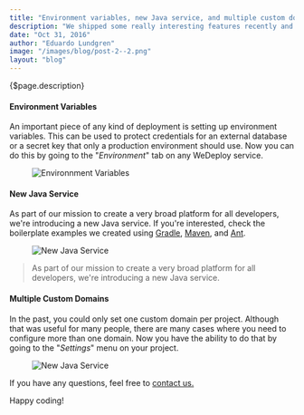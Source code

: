 ```yaml
---
title: "Environment variables, new Java service, and multiple custom domains!"
description: "We shipped some really interesting features recently and we would love to share them with you!"
date: "Oct 31, 2016"
author: "Eduardo Lundgren"
image: "/images/blog/post-2--2.png"
layout: "blog"
---
```


<article>

{$page.description}

#### Environment Variables

An important piece of any kind of deployment is setting up environment variables. This can be used to protect credentials for an external database or a secret key that only a production environment should use. Now you can do this by going to the "<em>Environment</em>" tab on any WeDeploy service.

<figure>
	<img src="../images/blog/post-2--0.png" srcset="../images/blog/post-2--0.png 1x, ../images/blog/post-2--0-2x.png 2x" alt="Environnment Variables">
</figure>

#### New Java Service

As part of our mission to create a very broad platform for all developers, we're introducing a new Java service. If you're interested, check the boilerplate examples we created using [Gradle](https://github.com/wedeploy/boilerplate-java), [Maven](https://github.com/wedeploy/boilerplate-java/tree/maven), and [Ant](https://github.com/wedeploy/boilerplate-java/tree/ant).

<figure>
	<img class="original-size" src="../images/blog/post-2--1.png" srcset="../images/blog/post-2--1.png 1x, ../images/blog/post-2--1-2x.png 2x" alt="New Java Service">
</figure>

> As part of our mission to create a very broad platform for all developers, we're introducing a new Java service.

#### Multiple Custom Domains

In the past, you could only set one custom domain per project. Although that was useful for many people, there are many cases where you need to configure more than one domain. Now you have the ability to do that by going to the "<em>Settings</em>" menu on your project.

<figure>
	<img src="../images/blog/post-2--2.png" srcset="../images/blog/post-2--2.png 1x, ../images/blog/post-2--2-2x.png 2x" alt="New Java Service">
</figure>

If you have any questions, feel free to [contact us.](https://chat.wedeploy.com/)

Happy coding!

</article>
